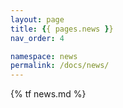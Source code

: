 ```yaml
---
layout: page
title: {{ pages.news }}
nav_order: 4

namespace: news
permalink: /docs/news/
---
```

{% tf news.md %}